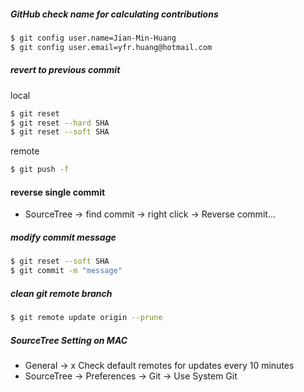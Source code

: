 ##### GitHub check name for calculating contributions
```sh
$ git config user.name=Jian-Min-Huang
$ git config user.email=yfr.huang@hotmail.com
```

##### revert to previous commit
local
```sh
$ git reset
$ git reset --hard SHA
$ git reset --soft SHA
```
remote
```sh
$ git push -f
```

#### reverse single commit 
* SourceTree -> find commit -> right click -> Reverse commit...

##### modify commit message
```sh
$ git reset --soft SHA
$ git commit -m "message"
```

##### clean git remote branch
```sh
$ git remote update origin --prune
```

##### SourceTree Setting on MAC
* General -> x Check default remotes for updates every 10 minutes
* SourceTree -> Preferences -> Git -> Use System Git